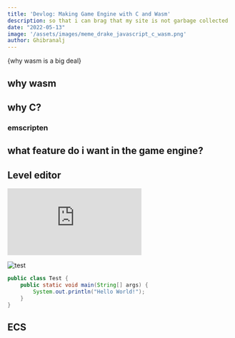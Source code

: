 ```yaml
---
title: 'Devlog: Making Game Engine with C and Wasm'
description: so that i can brag that my site is not garbage collected
date: "2022-05-13"
image: '/assets/images/meme_drake_javascript_c_wasm.png'
author: Ghibranalj
---
```



{why wasm is a big deal}


## why wasm

## why C?
### emscripten
## what feature do i want in the game engine?

## Level editor
<iframe src="https://www.youtube.com/embed/e7GSo0RdMlo" title="YouTube video player" frameborder="0" allowfullscreen></iframe>

![test](/assets/images/screenshot.png)

```java
public class Test {
    public static void main(String[] args) {
        System.out.println("Hello World!");
    }
}
````
## ECS
